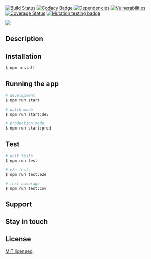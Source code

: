 
[![Build Status](https://travis-ci.org/Tarjei400/einsteinrosen.svg?branch=master)](https://travis-ci.org/Tarjei400/einsteinrosen)
[![Codacy Badge](https://api.codacy.com/project/badge/Grade/9b1cdc9f957e4ab1b5869e0a92d762cd)](https://www.codacy.com/app/Tarjei400/einsteinrosen?utm_source=github.com&amp;utm_medium=referral&amp;utm_content=Tarjei400/einsteinrosen&amp;utm_campaign=Badge_Grade)
[![Dependencies](https://david-dm.org/Tarjei400/einsteinrosen.svg)]()
[![Vulnerabilities](https://snyk.io/test/github/Tarjei400/einsteinrosen/badge.svg)](https://snyk.io/test/github/Tarjei400/einsteinrosen)
[![Coverage Status](https://coveralls.io/repos/github/Tarjei400/einsteinrosen/badge.svg?branch=master)](https://coveralls.io/github/Tarjei400/einsteinrosen?branch=master)
[![Mutation testing badge](https://badge.stryker-mutator.io/github.com/Tarjei400/einsteinrosen/master)](https://stryker-mutator.github.io)

![](http://news.mit.edu/sites/mit.edu.newsoffice/files/styles/news_article_image_top_slideshow/public/images/2013/2013_33?itok=k3aY5e4Y)
## Description

## Installation

```bash
$ npm install
```

## Running the app

```bash
# development
$ npm run start

# watch mode
$ npm run start:dev

# production mode
$ npm run start:prod
```

## Test

```bash
# unit tests
$ npm run test

# e2e tests
$ npm run test:e2e

# test coverage
$ npm run test:cov
```

## Support

## Stay in touch

## License

[MIT licensed](LICENSE).
